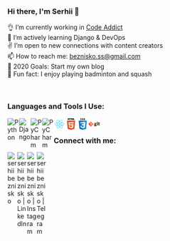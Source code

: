 ### Hi there, I'm Serhii 👋

👌 I’m currently working in [Code Addict](https://codeaddict.io)  
📱 I’m actively learning Django & DevOps  
✌️ I’m open to new connections with content creators  
📫 How to reach me: [beznisko.ss@gmail.com](mailto:beznisko.ss@gmail.com)  
🎯 2020 Goals: Start my own blog  
🏸 Fun fact: I enjoy playing badminton and squash  

<br />

### Languages and Tools I Use:

<img align="left" alt="Python" width="26px" src="https://img.icons8.com/color/48/000000/python.png" />
<img align="left" alt="Django" width="26px" src="https://img.icons8.com/color/24/000000/django.png" />
<img align="left" alt="PyCharm" width="26px" src="https://img.icons8.com/color/48/000000/pycharm.png" />
<img align="left" alt="PyCharm" width="26px" src="https://img.icons8.com/color/48/000000/postgreesql.png" />
<img align="left" alt="React" width="26px" src="https://raw.githubusercontent.com/github/explore/80688e429a7d4ef2fca1e82350fe8e3517d3494d/topics/react/react.png" />
<img align="left" alt="HTML5" width="26px" src="https://raw.githubusercontent.com/github/explore/80688e429a7d4ef2fca1e82350fe8e3517d3494d/topics/html/html.png" />
<img align="left" alt="CSS3" width="26px" src="https://raw.githubusercontent.com/github/explore/80688e429a7d4ef2fca1e82350fe8e3517d3494d/topics/css/css.png" />
<img align="left" alt="Git" width="26px" src="https://raw.githubusercontent.com/github/explore/80688e429a7d4ef2fca1e82350fe8e3517d3494d/topics/git/git.png" />

<br />

### Connect with me:

[<img align="left" alt="serhiibeznisko" width="22px" src="https://img.icons8.com/doodle/48/000000/twitter--v1.png" />](http://twitter.com/serhiibeznisko)
[<img align="left" alt="serhiibeznisko | LinkedIn" width="22px" src="https://img.icons8.com/doodle/48/000000/linkedin.png" />](https://www.linkedin.com/in/serhiibeznisko/)
[<img align="left" alt="serhiibeznisko | Instagram" width="22px" src="https://img.icons8.com/doodle/48/000000/instagram-new.png" />](https://www.instagram.com/serhiibeznisko/)
[<img align="left" alt="serhiibeznisko | Telegram" width="22px" src="https://img.icons8.com/doodle/48/000000/telegram-app.png" />](https://t.me/serhii_beznisko)




<!--
<br />

### Languages and Tools:

[<img align="left" alt="Django" width="26px" src="https://img.icons8.com/color/24/000000/django.png" />][https://www.djangoproject.com]
[<img align="left" alt="React" width="26px" src="https://raw.githubusercontent.com/github/explore/80688e429a7d4ef2fca1e82350fe8e3517d3494d/topics/react/react.png" />][https://reactjs.org]
[<img align="left" alt="JavaScript" width="26px" src="https://raw.githubusercontent.com/github/explore/80688e429a7d4ef2fca1e82350fe8e3517d3494d/topics/javascript/javascript.png" />][jsplaylist]
[<img align="left" alt="HTML5" width="26px" src="https://raw.githubusercontent.com/github/explore/80688e429a7d4ef2fca1e82350fe8e3517d3494d/topics/html/html.png" />][webdevplaylist]
[<img align="left" alt="CSS3" width="26px" src="https://raw.githubusercontent.com/github/explore/80688e429a7d4ef2fca1e82350fe8e3517d3494d/topics/css/css.png" />][cssplaylist]
[<img align="left" alt="GraphQL" width="26px" src="https://raw.githubusercontent.com/github/explore/80688e429a7d4ef2fca1e82350fe8e3517d3494d/topics/graphql/graphql.png" />][webdevplaylist]
[<img align="left" alt="SQL" width="26px" src="https://raw.githubusercontent.com/github/explore/80688e429a7d4ef2fca1e82350fe8e3517d3494d/topics/sql/sql.png" />][webdevplaylist]
[<img align="left" alt="Git" width="26px" src="https://raw.githubusercontent.com/github/explore/80688e429a7d4ef2fca1e82350fe8e3517d3494d/topics/git/git.png" />][webdevplaylist]
<br />
<br />

---

<img align="left" alt="serhiibeznisko's Github Stats" src="https://github-readme-stats.vercel.app/api?username=serhiibeznisko&show_icons=true&hide_border=true&count_private=true" />
-->
